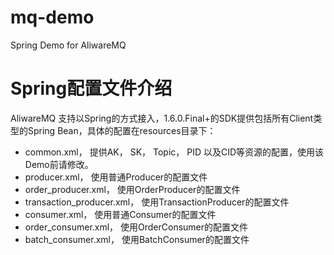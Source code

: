 # mq-demo
Spring Demo for AliwareMQ

# Spring配置文件介绍

AliwareMQ 支持以Spring的方式接入，1.6.0.Final+的SDK提供包括所有Client类型的Spring Bean，具体的配置在resources目录下：

* common.xml， 提供AK， SK， Topic， PID 以及CID等资源的配置，使用该Demo前请修改。
* producer.xml， 使用普通Producer的配置文件
* order_producer.xml， 使用OrderProducer的配置文件
* transaction_producer.xml， 使用TransactionProducer的配置文件
* consumer.xml， 使用普通Consumer的配置文件
* order_consumer.xml， 使用OrderConsumer的配置文件
* batch_consumer.xml， 使用BatchConsumer的配置文件
